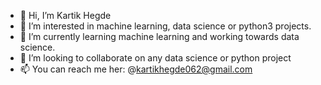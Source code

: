 - 👋 Hi, I’m Kartik Hegde
- 👀 I’m interested in machine learning, data science or python3 projects.
- 🌱 I’m currently learning machine learning and working towards data science.
- 💞️ I’m looking to collaborate on any data science or python project
- 📫 You can reach me her: @kartikhegde062@gmail.com

<!---
KartikHegde64bit/KartikHegde64bit is a ✨ special ✨ repository because its `README.md` (this file) appears on your GitHub profile.
You can click the Preview link to take a look at your changes.
--->
